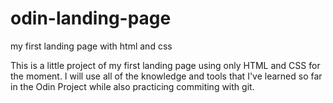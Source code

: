 # odin-landing-page
my first landing page with html and css

This is a little project of my first landing page using only HTML and CSS for the moment. I will use all of the knowledge and tools that I've learned so far in the Odin Project while also practicing commiting with git.
